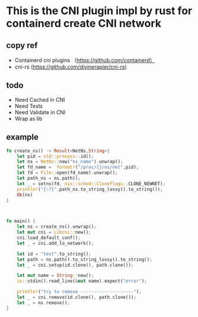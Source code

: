 # This is the CNI plugin impl by rust for containerd create CNI network

## copy ref
* Containerd cni plugins （https://github.com/containerd）
* cni-rs (https://github.com/divinerapier/cni-rs)


## todo
* Need Cached in CNI
* Need Tests
* Need Validate in CNI
* Wrap as lib

## example

```Rust
fn create_ns() -> Result<NetNs,String>{
    let pid = std::process::id();
    let ns = NetNs::new("ns_name").unwrap();
    let fd_name =  format!("/proc/{}/ns/net",pid);
    let fd = File::open(fd_name).unwrap();
    let path_ns = ns.path();
    let _ = setns(fd, nix::sched::CloneFlags::CLONE_NEWNET);
    println!("{:?}",path_ns.to_string_lossy().to_string());
    Ok(ns)
}



fn main() {
    let ns = create_ns().unwrap();
    let mut cni = Libcni::new();
    cni.load_default_conf();
    let _ = cni.add_lo_network();

    let id = "test".to_string();
    let path = ns.path().to_string_lossy().to_string();
    let _ = cni.setup(id.clone(), path.clone());

    let mut name = String::new();
    io::stdin().read_line(&mut name).expect("error");

    println!("try to remove --------------------");
    let _ = cni.remove(id.clone(), path.clone());
    let _ = ns.remove();
}

```